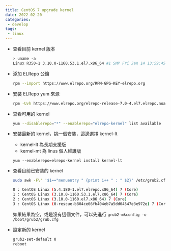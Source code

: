 ```yaml
---
title: CentOS 7 upgrade kernel
date: 2022-02-20
categories:
 - develop
tags:
 - linux
---
```


- 查看目前 kernel 版本
    ```bash
    > uname -a
    Linux R350-1 3.10.0-1160.53.1.el7.x86_64 #1 SMP Fri Jan 14 13:59:45 UTC 2022 x86_64 x86_64 x86_64 GNU/Linux
    ```
- 添加 ELRepo 公鑰
    ```bash
    rpm --import https://www.elrepo.org/RPM-GPG-KEY-elrepo.org
    ```
- 安裝 ELRepo yum 來源
    ```bash
    rpm -Uvh https://www.elrepo.org/elrepo-release-7.0-4.el7.elrepo.noarch.rpm
    ```
- 查看可用的 kernel
    ```bash
    yum --disablerepo="*" --enablerepo="elrepo-kernel" list available
    ```
- 安裝最新的 kernel，挑一個安裝，這邊選擇 kernel-lt
    - kernel-lt 為長期支援版
    - kernel-mt 為 linus 個人維護版
    ```
    yum --enablerepo=elrepo-kernel install kernel-lt
    ```
- 查看目前已安裝的 kernel
    ```bash
    sudo awk -F\' '$1=="menuentry " {print i++ " : " $2}' /etc/grub2.cfg

    0 : CentOS Linux (5.4.180-1.el7.elrepo.x86_64) 7 (Core)
    1 : CentOS Linux (3.10.0-1160.53.1.el7.x86_64) 7 (Core)
    2 : CentOS Linux (3.10.0-1160.el7.x86_64) 7 (Core)
    3 : CentOS Linux (0-rescue-b804ce66fb404eb7a5dd04547e3e972e) 7 (Core)
    ```
    如果結果為空，或是沒有這個文件，可以先進行 `grub2-mkconfig -o /boot/grub2/grub.cfg`

- 設定新的 kernel
    ```bash
    grub2-set-default 0
    reboot
    ```
